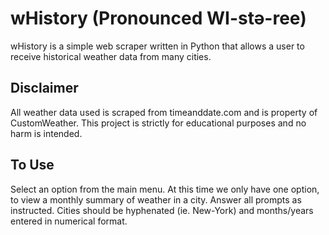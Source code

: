 # wHistory (Pronounced WI-stə-ree)
wHistory is a simple web scraper written in Python that allows a user to receive historical weather data from many cities.

## Disclaimer
All weather data used is scraped from timeanddate.com and is property of CustomWeather. This project is strictly for educational purposes and no harm is intended.

## To Use
Select an option from the main menu. At this time we only have one option, to view a monthly summary of weather in a city. Answer all prompts as instructed. Cities should be hyphenated (ie. New-York) and months/years entered in numerical format.
